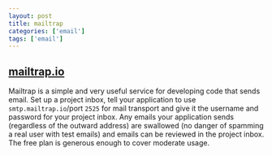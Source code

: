 ```yaml
---
layout: post
title: mailtrap
categories: ['email']
tags: ['email']
---
```


## [mailtrap.io](https://mailtrap.io/)

Mailtrap is a simple and very useful service for developing code that sends email. Set up a project inbox, tell your application to use `smtp.mailtrap.io`/port `2525` for mail transport and give it the username and password for your project inbox. Any emails your application sends (regardless of the outward address) are swallowed (no danger of spamming a real user with test emails) and emails can be reviewed in the project inbox. The free plan is generous enough to cover moderate usage.
